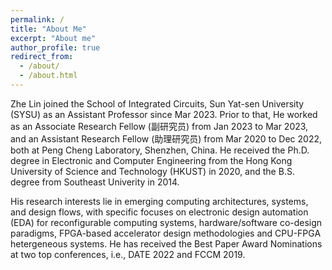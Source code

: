 ```yaml
---
permalink: /
title: "About Me"
excerpt: "About me"
author_profile: true
redirect_from: 
  - /about/
  - /about.html
---
```


Zhe Lin joined the School of Integrated Circuits, Sun Yat-sen University (SYSU) as an Assistant Professor since Mar 2023. Prior to that, He worked as an Associate Research Fellow (副研究员) from Jan 2023 to Mar 2023, and an Assistant Research Fellow (助理研究员) from Mar 2020 to Dec 2022, both at Peng Cheng Laboratory, Shenzhen, China. He received the Ph.D. degree in Electronic and Computer Engineering from the Hong Kong University of Science and Technology (HKUST) in 2020, and the B.S. degree from Southeast Univerity in 2014. 

His research interests lie in emerging computing architectures, systems, and design flows, with specific focuses on electronic design automation (EDA) for reconfigurable computing systems, hardware/software co-design paradigms, FPGA-based accelerator design methodologies and CPU-FPGA hetergeneous systems. He has received the Best Paper Award Nominations at two top conferences, i.e., DATE 2022 and FCCM 2019.

